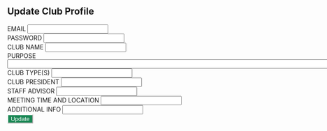 <html>
    <head>
        <style>
            .btn-custom {
                color: #fff;
                background-color: #198754;
                border-color: #ffffff;
            }
            .btn-custom:hover, .btn-custom:focus, .btn-custom:active, .btn-custom.active, .open>.dropdown-toggle.btn-custom {
                color: #fff;
                background-color: #157347;
                border-color: #ffffff;
            }
        </style>
        <script>
            const update_url = "https://rebeccaaa.tk/api/club/update/";
            // const update_url = "http://localhost:8192/api/club/update/";
            function update(){
                var email = document.getElementById("username").value;
                var password = document.getElementById("password").value;
                var name = document.getElementById("name").value;
                var purpose = document.getElementById("purpose").value;
                var types = document.getElementById("types").value;
                var president = document.getElementById("president").value;
                var advisor = document.getElementById("advisor").value;
                var meeting = document.getElementById("meeting").value;
                var info = document.getElementById("info").value;
                // store data in JavaScript object
                let data = {email: email, password: password, name: name, types: types, purpose: purpose, president: president, advisor: advisor, meeting: meeting, info: info, official: null};
                console.log(data);
                // get ID of currently logged in user from sessionStorage
                const storedData = JSON.parse(sessionStorage.getItem('ID'));
                console.log(storedData);
                const options = {
                    method: 'POST',
                    mode: 'cors',
                    cache: 'no-cache',
                    credentials: 'include',
                    headers: {
                    'Content-Type': 'application/json'
                    },
                    body: JSON.stringify(data), // convert to JSON
                };
                const update_url_id = update_url + storedData; // url with ID
                fetch(update_url_id, options)
                .then(response => {
                // check for response errors
                if (response.status !== 200) {
                    error('POST API response failure: ' + response.status);
                    return;
                }
                // valid response
                console.log(data);
                // redirect on successful login
                window.location.href = "{{ site.baseurl }}/profile";
                })
                // catch fetch errors (ie Nginx ACCESS to server blocked)
                .catch(err => {
                    error(err + " " + url);
                });
            }    
            // Something went wrong with actions or responses
            function error(err) {
                // log as Error in console
                console.log(err);
            }
        </script>
    </head>
    <body>
        <div class="bg-success w-50 mx-auto m-5">
            <h2 class="text-light mx-5 pt-5">Update Club Profile</h2>
            <!-- 'email' is mapped to 'username' for Spring Security -->
            <div class="mb-3 px-5">
                <label class="form-label" for="username">EMAIL</label>
                <input class="form-control" type="email" id="username" name="username" size="20" required>
            </div>
            <div class="mb-3 px-5">    
                <label class="form-label" for="password">PASSWORD</label>
                <input class="form-control" type="password" id="password" name="password" size="20" required>
            </div>    
            <div class="mb-3 px-5">
                <label class="form-label" for="name">CLUB NAME</label>
                <input class="form-control" type="text" id="name" name="name" size="20" required>
            </div>    
            <div class="mb-3 px-5">               
                <label class="form-label" for="purpose">PURPOSE</label>
                <input class="form-control" type="text" id="purpose" name="purpose" size="100" required>
            </div>    
            <div class="mb-3 px-5">        
                <label class="form-label" for="types">CLUB TYPE(S)</label>
                <input class="form-control" type="text" id="types" name="types" size="20" required placedholder="Advocacy/Awareness, Cultural, Environment, Service, STEM, Visual/Performing Arts">
            </div>    
            <div class="mb-3 px-5">        
                <label class="form-label" for="president">CLUB PRESIDENT</label>
                <input class="form-control" type="text" id="president" name="president" size="20" required>
            </div>    
            <div class="mb-3 px-5">        
                <label class="form-label" for="advisor">STAFF ADVISOR</label>
                <input class="form-control" type="text" id="advisor" name="advisor" size="20" required>
            </div>    
            <div class="mb-3 px-5">        
                <label class="form-label" for="meeting">MEETING TIME AND LOCATION</label>
                <input class="form-control" type="text" id="meeting" name="meeting" size="20" required>
            </div>
            <div class="mb-3 px-5">        
                <label class="form-label" for="info">ADDITIONAL INFO</label>
                <input class="form-control" type="text" id="info" name="info" size="20">
            </div>
            <button class="btn btn-custom text-nowrap text-light my-3 mx-5 mb-4" type="submit" onclick="update()">Update</button>
        </div>
    </body>
</html>
